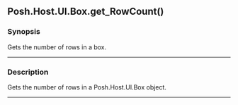 Posh.Host.UI.Box.get_RowCount()
-------------------------------

### Synopsis
Gets the number of rows in a box.

---

### Description

Gets the number of rows in a Posh.Host.UI.Box object.

---
